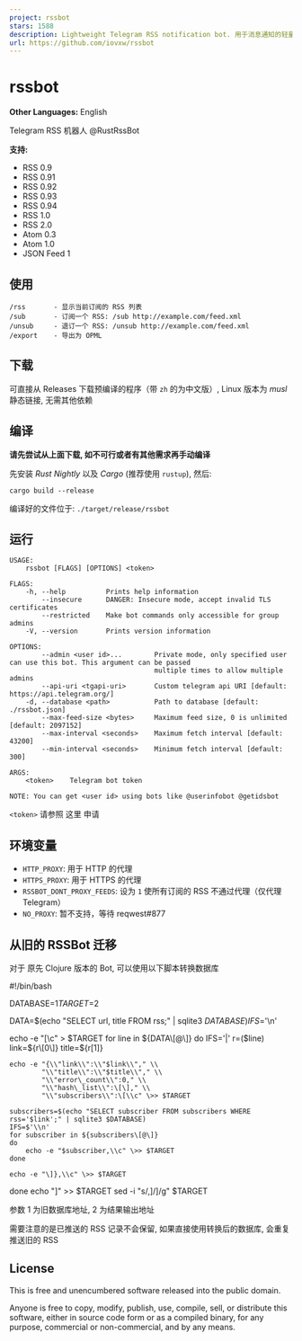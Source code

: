 ```yaml
---
project: rssbot
stars: 1588
description: Lightweight Telegram RSS notification bot. 用于消息通知的轻量级 Telegram RSS 机器人
url: https://github.com/iovxw/rssbot
---
```


rssbot
======

**Other Languages:** English

Telegram RSS 机器人 @RustRssBot

**支持:**

-   RSS 0.9
-   RSS 0.91
-   RSS 0.92
-   RSS 0.93
-   RSS 0.94
-   RSS 1.0
-   RSS 2.0
-   Atom 0.3
-   Atom 1.0
-   JSON Feed 1

使用
--

```
/rss       - 显示当前订阅的 RSS 列表
/sub       - 订阅一个 RSS: /sub http://example.com/feed.xml
/unsub     - 退订一个 RSS: /unsub http://example.com/feed.xml
/export    - 导出为 OPML
```

下载
--

可直接从 Releases 下载预编译的程序（带 `zh` 的为中文版）, Linux 版本为 _musl_ 静态链接, 无需其他依赖

编译
--

**请先尝试从上面下载, 如不可行或者有其他需求再手动编译**

先安装 _Rust Nightly_ 以及 _Cargo_ (推荐使用 `rustup`), 然后:

```
cargo build --release
```

编译好的文件位于: `./target/release/rssbot`

运行
--

```
USAGE:
    rssbot [FLAGS] [OPTIONS] <token>

FLAGS:
    -h, --help          Prints help information
        --insecure      DANGER: Insecure mode, accept invalid TLS certificates
        --restricted    Make bot commands only accessible for group admins
    -V, --version       Prints version information

OPTIONS:
        --admin <user id>...        Private mode, only specified user can use this bot. This argument can be passed
                                    multiple times to allow multiple admins
        --api-uri <tgapi-uri>       Custom telegram api URI [default: https://api.telegram.org/]
    -d, --database <path>           Path to database [default: ./rssbot.json]
        --max-feed-size <bytes>     Maximum feed size, 0 is unlimited [default: 2097152]
        --max-interval <seconds>    Maximum fetch interval [default: 43200]
        --min-interval <seconds>    Minimum fetch interval [default: 300]

ARGS:
    <token>    Telegram bot token

NOTE: You can get <user id> using bots like @userinfobot @getidsbot
```

`<token>` 请参照 这里 申请

环境变量
----

-   `HTTP_PROXY`: 用于 HTTP 的代理
-   `HTTPS_PROXY`: 用于 HTTPS 的代理
-   `RSSBOT_DONT_PROXY_FEEDS`: 设为 `1` 使所有订阅的 RSS 不通过代理（仅代理 Telegram）
-   `NO_PROXY`: 暂不支持，等待 reqwest#877

从旧的 RSSBot 迁移
-------------

对于 原先 Clojure 版本的 Bot, 可以使用以下脚本转换数据库

#!/bin/bash

DATABASE=$1
TARGET=$2

DATA=$(echo "SELECT url, title FROM rss;" | sqlite3 $DATABASE)
IFS=$'\\n'

echo -e "\[\\c" \> $TARGET
for line in ${DATA\[@\]}
do
    IFS='|'
    r=($line)
    link=${r\[0\]}
    title=${r\[1\]}

    echo -e "{\\"link\\":\\"$link\\"," \\
            "\\"title\\":\\"$title\\"," \\
            "\\"error\_count\\":0," \\
            "\\"hash\_list\\":\[\]," \\
            "\\"subscribers\\":\[\\c" \>> $TARGET

    subscribers=$(echo "SELECT subscriber FROM subscribers WHERE rss='$link';" | sqlite3 $DATABASE)
    IFS=$'\\n'
    for subscriber in ${subscribers\[@\]}
    do
        echo -e "$subscriber,\\c" \>> $TARGET
    done

    echo -e "\]},\\c" \>> $TARGET
done
echo "\]" \>> $TARGET
sed -i "s/,\]/\]/g" $TARGET

参数 1 为旧数据库地址, 2 为结果输出地址

需要注意的是已推送的 RSS 记录不会保留, 如果直接使用转换后的数据库, 会重复推送旧的 RSS

License
-------

This is free and unencumbered software released into the public domain.

Anyone is free to copy, modify, publish, use, compile, sell, or distribute this software, either in source code form or as a compiled binary, for any purpose, commercial or non-commercial, and by any means.
